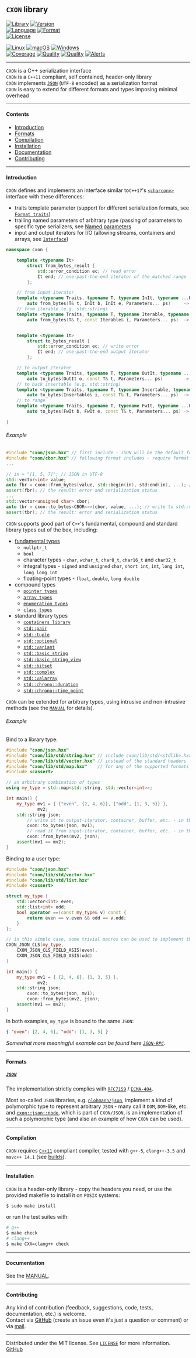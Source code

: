 ## `CXON` library

[![Library][img-lib]](https://github.com/oknenavin/cxon)
[![Version][img-ver]](https://github.com/oknenavin/cxon/releases)  
[![Language][img-lng]](https://isocpp.org/wiki/faq/cpp11)
[![Format][img-fmt]](http://json.org)  
[![License][img-lic]](LICENSE)

[![Linux][img-bld-lnx]](https://github.com/oknenavin/cxon/actions?query=workflow%3ALinux)
[![macOS][img-bld-mac]](https://github.com/oknenavin/cxon/actions?query=workflow%3AmacOS)
[![Windows][img-bld-win]](https://github.com/oknenavin/cxon/actions?query=workflow%3AWindows)  
[![Coverage][img-cov]](https://codecov.io/gh/oknenavin/cxon)
[![Quality][img-cod]](https://www.codacy.com/app/oknenavin/cxon?utm_source=github.com&amp;utm_medium=referral&amp;utm_content=oknenavin/cxon&amp;utm_campaign=Badge_Grade)
[![Quality][img-lgtm-qual]](https://lgtm.com/projects/g/oknenavin/cxon/context:cpp)
[![Alerts][img-lgtm-alrt]](https://lgtm.com/projects/g/oknenavin/cxon/alerts/)


--------------------------------------------------------------------------------

`CXON` is a C++ serialization interface  
`CXON` is a `C++11` compliant, self contained, header-only library  
`CXON` implements [`JSON`](http://json.org) (`UTF-8` encoded) as a serialization format  
`CXON` is easy to extend for different formats and types imposing minimal overhead  


--------------------------------------------------------------------------------

#### Contents
  - [Introduction](#introduction)
  - [Formats](#formats)
  - [Compilation](#compilation)
  - [Installation](#installation)
  - [Documentation](#documentation)
  - [Contributing](#contributing)


--------------------------------------------------------------------------------

#### Introduction

`CXON` defines and implements an interface similar to`C++17`'s [`<charconv>`][std-charconv] 
interface with these differences:

  - traits template parameter (support for different serialization formats, 
    see [`Format traits`](src/cxon/README.md#format-traits))
  - trailing named parameters of arbitrary type (passing of parameters to specific 
    type serializers, see [Named parameters](src/cxon/README.md#named-parameters)
  - input and output iterators for I/O (allowing streams, containers and arrays, 
    see [`Interface`](src/cxon/README.md#interface))

```c++
namespace cxon {

    template <typename It>
        struct from_bytes_result {
            std::error_condition ec; // read error
            It end; // one-past-the-end iterator of the matched range
        };

    // from input iterator
    template <typename Traits, typename T, typename InIt, typename ...Parameters>
        auto from_bytes(T& t, InIt b, InIt e, Parameters... ps)     -> from_bytes_result<InIt>;
    // from iterable (e.g. std::string)
    template <typename Traits, typename T, typename Iterable, typename ...Parameters>
        auto from_bytes(T& t, const Iterable& i, Parameters... ps)  -> from_bytes_result<decltype(std::begin(i))>;


    template <typename It>
        struct to_bytes_result {
            std::error_condition ec; // write error
            It end; // one-past-the-end output iterator
        };

    // to output iterator
    template <typename Traits, typename T, typename OutIt, typename ...Parameters>
        auto to_bytes(OutIt o, const T& t, Parameters... ps)        -> to_bytes_result<OutIt>;
    // to back insertable (e.g. std::string)
    template <typename Traits, typename T, typename Insertable, typename ...Parameters>
        auto to_bytes(Insertable& i, const T& t, Parameters... ps)  -> to_bytes_result<decltype(std::begin(i))>;
    // to range
    template <typename Traits, typename T, typename FwIt, typename ...Parameters>
        auto to_bytes(FwIt b, FwIt e, const T& t, Parameters... ps) -> to_bytes_result<FwIt>;

}
```

###### Example

``` c++
#include "cxon/json.hxx" // first include - JSON will be the default format
#include "cxon/cbor.hxx" // following format includes - require format specification
...

// in = "[1, 5, 7]"; // JSON in UTF-8
std::vector<int> value;
auto fbr = cxon::from_bytes(value, std::begin(in), std:end(in), ...); // read from iterator (default format `JSON`)
assert(fbr); // the result: error and serialization status
...
std::vector<unsigned char> cbor;
auto tbr = cxon::to_bytes<CBOR<>>(cbor, value, ...); // write to std::vector<unsigned char> (format `CBOR`)
assert(tbr); // the result: error and serialization status
```

`CXON` supports good part of `C++`'s fundamental, compound and standard library types out of the box, including:

  - [fundamental types][cpp-fund-types]
      - `nullptr_t`
      - `bool`
      - character types - `char`, `wchar_t`, `char8_t`, `char16_t` and `char32_t`
      - integral types - `signed` and `unsigned` `char`, `short int`, `int`, `long int`, `long long int`
      - floating-point types - `float`, `double`, `long double`
  - compound types
      - [`pointer types`][cpp-ptr]
      - [`array types`][cpp-arr]
      - [`enumeration types`][cpp-enum]
      - [`class types`][cpp-class]
  - standard library types
      - [`containers library`][std-container]
      - [`std::pair`][std-pair]
      - [`std::tuple`][std-tuple]
      - [`std::optional`][std-opt]
      - [`std::variant`][std-var]
      - [`std::basic_string`][std-bstr]
      - [`std::basic_string_view`][std-strv]
      - [`std::bitset`][std-bitset]
      - [`std::complex`][std-complex]
      - [`std::valarray`][std-valarr]
      - [`std::chrono::duration`][std-duration]
      - [`std::chrono::time_point`][std-time-pt]

`CXON` can be extended for arbitrary types, using intrusive and non-intrusive methods
(see the [`MANUAL`](src/cxon/README.md#implementation-bridge) for details).

###### Example

Bind to a library type:

``` c++
#include "cxon/json.hxx"
#include "cxon/lib/std/string.hxx" // include cxon/lib/std/<stdlib>.hxx
#include "cxon/lib/std/vector.hxx" // instead of the standard headers
#include "cxon/lib/std/map.hxx"    // for any of the supported formats
#include <cassert>

// an arbitrary combination of types
using my_type = std::map<std::string, std::vector<int>>;

int main() {
    my_type mv1 = { {"even", {2, 4, 6}}, {"odd", {1, 3, 5}} },
            mv2;
    std::string json;
        // write it to output-iterator, container, buffer, etc. - in this case, std::string
        cxon::to_bytes(json, mv1);
        // read it from input-iterator, container, buffer, etc. - in this case, std::string
        cxon::from_bytes(mv2, json);
    assert(mv1 == mv2);
}
```

Binding to a user type:

``` c++
#include "cxon/json.hxx"
#include "cxon/lib/std/vector.hxx"
#include "cxon/lib/std/list.hxx"
#include <cassert>

struct my_type {
    std::vector<int> even;
    std::list<int> odd;
    bool operator ==(const my_type& v) const {
        return even == v.even && odd == v.odd;
    }
};

// in this simple case, some trivial macros can be used to implement the type for CXON
CXON_JSON_CLS(my_type,
    CXON_JSON_CLS_FIELD_ASIS(even),
    CXON_JSON_CLS_FIELD_ASIS(odd)
)

int main() {
    my_type mv1 = { {2, 4, 6}, {1, 3, 5} },
            mv2;
    std::string json;
        cxon::to_bytes(json, mv1);
        cxon::from_bytes(mv2, json);
    assert(mv1 == mv2);
}
```

In both examples, `my_type` is bound to the same `JSON`:

``` json
{ "even": [2, 4, 6], "odd": [1, 3, 5] }
```

*Somewhat more meaningful example can be found here [`JSON-RPC`](src/cxon/README.md#example-json-rpc).*


--------------------------------------------------------------------------------

#### Formats

##### [`JSON`](http://json.org)

The implementation strictly complies with [`RFC7159`][RFC7159] / [`ECMA-404`][ECMA-404].

Most so-called `JSON` libraries, e.g. [`nlohmann/json`](https://github.com/nlohmann/json),
implement a kind of polymorphic type to represent arbitrary `JSON` - many call it `DOM`, `DOM`-like, etc. and 
[`cxon::json::node`](src/cxon/lang/json/node/README.md), which is part of `CXON/JSON`, is an implementation 
of such a polymorphic type (and also an example of how `CXON` can be used).


--------------------------------------------------------------------------------

#### Compilation

`CXON` requires [`C++11`][cpp-comp-support] compliant compiler, tested with `g++-5`, 
`clang++-3.5` and `msvc++ 14.1` (see [builds](https://travis-ci.com/oknenavin/cxon)).


--------------------------------------------------------------------------------

#### Installation

`CXON` is a header-only library - copy the headers you need, or use 
the provided makefile to install it on `POSIX` systems:

``` bash
$ sudo make install
```

or run the test suites with:

``` bash
# g++
$ make check
# clang++
$ make CXX=clang++ check
```


--------------------------------------------------------------------------------

#### Documentation

See the [MANUAL](doc/README.md).


--------------------------------------------------------------------------------

#### Contributing

Any kind of contribution (feedback, suggestions, code, tests, documentation, etc.) is welcome.  
Contact via [GitHub][GitHub] (create an issue even it's just a question or comment) or
via [mail](mailto:oknenavin@outlook.com).


-------------------------------------------------------------------------------

Distributed under the MIT license. See [`LICENSE`](LICENSE) for more information.  
[GitHub][GitHub]  


<!-- links -->
[img-lib]: https://img.shields.io/badge/lib-CXON-608060.svg?style=plastic
[img-ver]: https://img.shields.io/github/release/oknenavin/cxon.svg?style=plastic&color=608060
[img-lng]: https://img.shields.io/badge/language-C++11/17-608060.svg?style=plastic&logo=C%2B%2B
[img-fmt]: https://img.shields.io/badge/language-JSON-608060.svg?style=plastic&logo=JSON
[img-lic]: https://img.shields.io/badge/license-MIT-608060.svg?style=plastic
[img-bld-lnx]: https://github.com/oknenavin/cxon/workflows/Linux/badge.svg
[img-bld-mac]: https://github.com/oknenavin/cxon/workflows/macOS/badge.svg
[img-bld-win]: https://github.com/oknenavin/cxon/workflows/Windows/badge.svg
[img-cov]: https://codecov.io/gh/oknenavin/cxon/branch/master/graph/badge.svg
[img-cod]: https://api.codacy.com/project/badge/Grade/503ff2e908b745ba9dfeba2b50ec2201
[img-lgtm-qual]: https://img.shields.io/lgtm/grade/cpp/g/oknenavin/cxon.svg?logo=lgtm&logoWidth=18
[img-lgtm-alrt]: https://img.shields.io/lgtm/alerts/g/oknenavin/cxon.svg?logo=lgtm&logoWidth=18
[RFC7159]: https://www.ietf.org/rfc/rfc7159.txt
[ECMA-404]: http://www.ecma-international.org/publications/files/ECMA-ST/ECMA-404.pdf
[GitHub]: https://github.com/oknenavin/cxon
[std-charconv]: https://en.cppreference.com/mwiki/index.php?title=cpp/header/charconv&oldid=105120
[cpp-comp-support]: https://en.cppreference.com/mwiki/index.php?title=cpp/compiler_support&oldid=108771
[cpp-fund-types]: https://en.cppreference.com/mwiki/index.php?title=cpp/language/types&oldid=108124
[cpp-ptr]: https://en.cppreference.com/mwiki/index.php?title=cpp/language/pointer&oldid=109738
[cpp-arr]: https://en.cppreference.com/mwiki/index.php?title=cpp/language/array&oldid=111607
[cpp-enum]: https://en.cppreference.com/mwiki/index.php?title=cpp/language/enum&oldid=111809
[cpp-class]: https://en.cppreference.com/mwiki/index.php?title=cpp/language/class&oldid=101735
[std-complex]: https://en.cppreference.com/mwiki/index.php?title=cpp/numeric/complex&oldid=103532
[std-valarr]: https://en.cppreference.com/mwiki/index.php?title=cpp/numeric/valarray&oldid=109876
[std-bitset]: https://en.cppreference.com/mwiki/index.php?title=cpp/utility/bitset&oldid=103231
[std-duration]: https://en.cppreference.com/mwiki/index.php?title=cpp/chrono/duration&oldid=100475
[std-time-pt]: https://en.cppreference.com/mwiki/index.php?title=cpp/chrono/time_point&oldid=103361
[std-bstr]: https://en.cppreference.com/mwiki/index.php?title=cpp/header/string&oldid=111300
[std-strv]: https://en.cppreference.com/mwiki/index.php?title=cpp/header/string_view&oldid=107572
[std-tuple]: https://en.cppreference.com/mwiki/index.php?title=cpp/utility/tuple&oldid=108562
[std-pair]: https://en.cppreference.com/mwiki/index.php?title=cpp/utility/pair&oldid=92191
[std-container]: https://en.cppreference.com/mwiki/index.php?title=cpp/container&oldid=105942
[std-opt]: https://en.cppreference.com/mwiki/index.php?title=cpp/utility/optional&oldid=110327
[std-var]: https://en.cppreference.com/mwiki/index.php?title=cpp/utility/variant&oldid=109919
